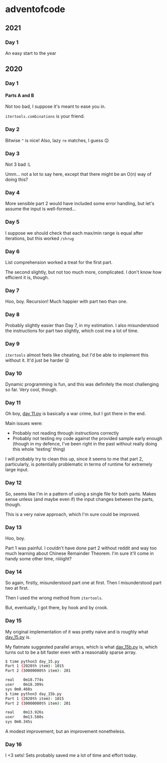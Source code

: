 # adventofcode

## 2021

### Day 1

An easy start to the year

## 2020

### Day 1

#### Parts A and B

Not too bad, I suppose it's meant to ease you in.

`itertools.combinations` is your friend.

### Day 2

Bitwise `^` is nice! Also, lazy `re` matches, I guess 😉

### Day 3

Not 3 bad :L

Umm... not a lot to say here, except that there might be an O(n) way of doing this?

### Day 4

More sensible part 2 would have included some error handling, but let's assume the input is well-formed...

### Day 5

I suppose we should check that each max/min range is equal after iterations, but this worked `/shrug`

### Day 6

List comprehension worked a treat for the first part.

The second slightly, but not too much more, complicated. I don't know how efficient it is, though.

### Day 7

Hoo, boy. Recursion! Much happier with part two than one.

### Day 8

Probably slightly easier than Day 7, in my estimation. I also misunderstood the instructions for part two slightly, which cost me a lot of time.

### Day 9

`itertools` almost feels like cheating, but I'd be able to implement this without it. It'd just be harder 😛

### Day 10

Dynamic programming is fun, and this was definitely the most challenging so far. Very cool, though.

### Day 11

Oh boy, [day 11.py](adventofcode/2020/day_11/day11.py) is basically a war crime, but I got there in the end.

Main issues were:

* Probably not reading through instructions correctly
* Probably not testing my code against the provided sample early enough (though in my defence, I've been right in the past without really doing this whole 'testing' thing)

I will probably try to clean this up, since it seems to me that part 2, particularly, is potentially problematic in terms of runtime for extremely large input.

### Day 12

So, seems like I'm in a pattern of using a single file for both parts. Makes sense unless (and maybe even if) the input changes between the parts, though.

This is a very naive approach, which I'm sure could be improved.

### Day 13

Hoo, boy.

Part 1 was painful. I couldn't have done part 2 without reddit and way too much learning about Chinese Remainder Theorem. I'm sure it'll come in handy some other time, riiiiight?

### Day 14

So again, firstly, misunderstood part one at first. Then I misunderstood part two at first.

Then I used the wrong method from `itertools`.

But, eventually, I got there, by hook and by crook.

### Day 15

My original implementation of it was pretty naive and is roughly what [day_15.py](adventofcode/2020/day_15/day_15.py) is.

My flatmate suggested parallel arrays, which is what [day_15b.py](adventofcode/2020/day_15/day_15b.py) is, which turns out to be a bit faster even with a reasonably sparse array.

```bash
$ time python3 day_15.py
Part 1 (2020th item): 1015
Part 2 (30000000th item): 201

real	0m18.774s
user	0m18.309s
sys	0m0.460s
$ time python3 day_15b.py
Part 1 (2020th item): 1015
Part 2 (30000000th item): 201

real	0m13.926s
user	0m13.580s
sys	0m0.345s
```

A modest improvement, but an improvement nonetheless.

### Day 16

I <3 sets! Sets probably saved me a lot of time and effort today.
